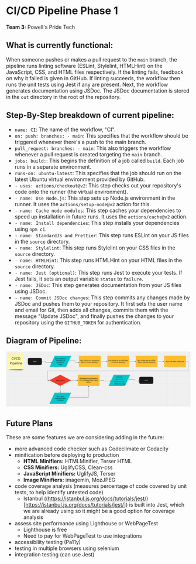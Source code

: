 # CI/CD Pipeline Phase 1

**Team 3:** Powell's Pride Tech

## What is currently functional:

When someone pushes or makes a pull request to the `main` branch, the pipeline runs linting software (ESLint, Stylelint, HTMLHint) on the JavaScript, CSS, and HTML files respectively. If the linting fails, feedback on why it failed is given in GitHub. If linting succeeds, the workflow then runs the unit tests using Jest if any are present. Next, the workflow generates documentation using JSDoc. The JSDoc documentation is stored in the `out` directory in the root of the repository.

## Step-By-Step breakdown of current pipeline:

* `name: CI`: The name of the workflow, "CI".
* `on: push: branches: - main`: This specifies that the workflow should be triggered whenever there's a push to the main branch.
* `pull_request: branches: - main`: This also triggers the workflow whenever a pull request is created targeting the `main` branch.
* `jobs: build:`: This begins the definition of a job called `build`. Each job runs in a separate environment.
* `runs-on: ubuntu-latest`: This specifies that the job should run on the latest Ubuntu virtual environment provided by GitHub.
* `- uses: actions/checkout@v2`: This step checks out your repository's code onto the runner (the virtual environment).
* `- name: Use Node.js`: This step sets up Node.js environment in the runner. It uses the `actions/setup-node@v2` action for this.
* `- name: Cache node modules`: This step caches your dependencies to speed up installation in future runs. It uses the `actions/cache@v2` action.
* `- name: Install dependencies`: This step installs your dependencies using `npm ci`.
* `- name: StandardJS and Prettier`: This step runs ESLint on your JS files in the `source` directory.
* `- name: Stylelint`: This step runs Stylelint on your CSS files in the `source` directory.
* `- name: HTMLHint`: This step runs HTMLHint on your HTML files in the `source` directory.
* `- name: Jest (optional)`: This step runs Jest to execute your tests. If Jest fails, it sets an output variable `status` to `failure`.
* `- name: JSDoc`: This step generates documentation from your JS files using JSDoc.
* `- name: Commit JSDoc changes`: This step commits any changes made by JSDoc and pushes them to your repository. It first sets the user name and email for Git, then adds all changes, commits them with the message "Update JSDoc", and finally pushes the changes to your repository using the `GITHUB_TOKEN` for authentication.

## Diagram of Pipeline:

![](phase1.png)

## Future Plans

These are some features we are considering adding in the future:

* more advanced code checker such as Codeclimate or Codacity
* minification before deploying to production
  * **HTML Minifiers:** HTMLMinifier, Terser HTML
  * **CSS Minifiers:** UglifyCSS, Clean-css
  * **JavaScript Minifiers:** UglifyJS, Terser
  * **Image Minifiers:** imagemin, MozJPEG
* code coverage analysis (measures percentage of code covered by unit tests, to help identify untested code)
  * Istanbul ((https://istanbul.js.org/docs/tutorials/jest/)[https://istanbul.js.org/docs/tutorials/jest/]) is built into Jest, which we are already using so it might be a good option for coverage analysis
* assess site performance using Lighthouse or WebPageTest
  * Lighthouse is free
  * Need to pay for WebPageTest to use integrations
* accessibility testing (Pa11y)
* testing in multiple browsers using selenium
* integration testing (can use Jest)
